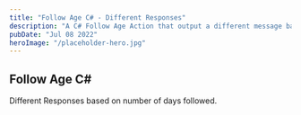 ```yaml
---
title: "Follow Age C# - Different Responses"
description: "A C# Follow Age Action that output a different message based on the number of days followed"
pubDate: "Jul 08 2022"
heroImage: "/placeholder-hero.jpg"
---
```

## Follow Age C# 

Different Responses based on number of days followed.
